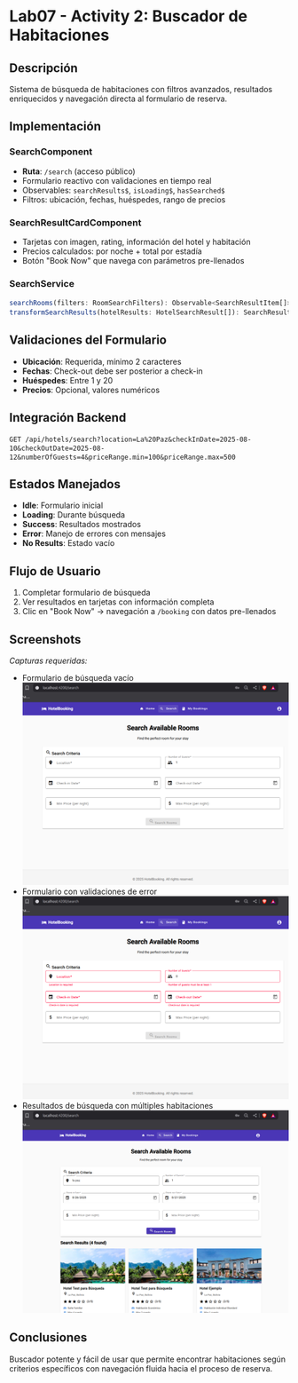 # Lab07 - Activity 2: Buscador de Habitaciones

## Descripción
Sistema de búsqueda de habitaciones con filtros avanzados, resultados enriquecidos y navegación directa al formulario de reserva.

## Implementación

### SearchComponent
- **Ruta**: `/search` (acceso público)
- Formulario reactivo con validaciones en tiempo real
- Observables: `searchResults$`, `isLoading$`, `hasSearched$`
- Filtros: ubicación, fechas, huéspedes, rango de precios

### SearchResultCardComponent
- Tarjetas con imagen, rating, información del hotel y habitación
- Precios calculados: por noche + total por estadía
- Botón "Book Now" que navega con parámetros pre-llenados

### SearchService
```typescript
searchRooms(filters: RoomSearchFilters): Observable<SearchResultItem[]>
transformSearchResults(hotelResults: HotelSearchResult[]): SearchResultItem[]
```

## Validaciones del Formulario
- **Ubicación**: Requerida, mínimo 2 caracteres
- **Fechas**: Check-out debe ser posterior a check-in
- **Huéspedes**: Entre 1 y 20
- **Precios**: Opcional, valores numéricos

## Integración Backend
```
GET /api/hotels/search?location=La%20Paz&checkInDate=2025-08-10&checkOutDate=2025-08-12&numberOfGuests=4&priceRange.min=100&priceRange.max=500
```

## Estados Manejados
- **Idle**: Formulario inicial
- **Loading**: Durante búsqueda
- **Success**: Resultados mostrados
- **Error**: Manejo de errores con mensajes
- **No Results**: Estado vacío

## Flujo de Usuario
1. Completar formulario de búsqueda
2. Ver resultados en tarjetas con información completa
3. Clic en "Book Now" → navegación a `/booking` con datos pre-llenados

## Screenshots
*Capturas requeridas:*
- Formulario de búsqueda vacío
![Search Form Empty](./screenshots/search-form-empty.png)
- Formulario con validaciones de error
![Search Form Validation Errors](./screenshots/search-form-validation-errors.png)
- Resultados de búsqueda con múltiples habitaciones
![Search Results with Multiple Rooms](./screenshots/search-results-multiple-rooms.png)

## Conclusiones
Buscador potente y fácil de usar que permite encontrar habitaciones según criterios específicos con navegación fluida hacia el proceso de reserva.
